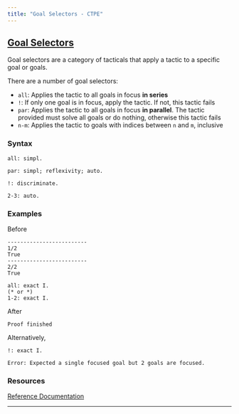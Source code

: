 ```yaml
---
title: "Goal Selectors - CTPE"
---
```


## [Goal Selectors](/Tacticals/goalselectors.html)

Goal selectors are a category of tacticals that apply a tactic to a specific goal or goals.

There are a number of goal selectors:

- `all`: Applies the tactic to all goals in focus **in series**
- `!`: If only one goal is in focus, apply the tactic. If not, this tactic fails
- `par`: Applies the tactic to all goals in focus **in parallel**. The tactic provided must solve all goals or do nothing, otherwise this tactic fails
- `n-m`: Applies the tactic to goals with indices between `n` and `m`, inclusive

### Syntax

```coq
all: simpl.

par: simpl; reflexivity; auto.

!: discriminate.

2-3: auto.
```

### Examples

Before
```coq
-------------------------
1/2
True
-------------------------
2/2
True
```

```coq
all: exact I.
(* or *)
1-2: exact I.
```

After
```coq
Proof finished
```

Alternatively,

```coq
!: exact I.
```

```After
Error: Expected a single focused goal but 2 goals are focused.
```

### Resources

[Reference Documentation](https://coq.inria.fr/doc/V8.18.0/refman/proof-engine/ltac.html#goal-selectors)

<hr>
